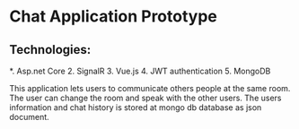 # Chat Application Prototype

## Technologies:
*. Asp.net Core
2. SignalR
3. Vue.js
4. JWT authentication
5. MongoDB

This application lets users to communicate others people at the same room. The user can change the room and speak with the other users. The users information and chat history is stored at mongo db database as json document.
